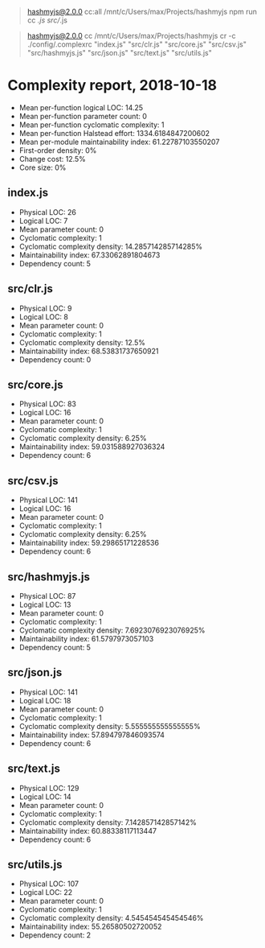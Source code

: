 
> hashmyjs@2.0.0 cc:all /mnt/c/Users/max/Projects/hashmyjs
> npm run cc *.js src/*.js


> hashmyjs@2.0.0 cc /mnt/c/Users/max/Projects/hashmyjs
> cr -c ./config/.complexrc "index.js" "src/clr.js" "src/core.js" "src/csv.js" "src/hashmyjs.js" "src/json.js" "src/text.js" "src/utils.js"

# Complexity report, 2018-10-18

* Mean per-function logical LOC: 14.25
* Mean per-function parameter count: 0
* Mean per-function cyclomatic complexity: 1
* Mean per-function Halstead effort: 1334.6184847200602
* Mean per-module maintainability index: 61.22787103550207
* First-order density: 0%
* Change cost: 12.5%
* Core size: 0%

## index.js

* Physical LOC: 26
* Logical LOC: 7
* Mean parameter count: 0
* Cyclomatic complexity: 1
* Cyclomatic complexity density: 14.285714285714285%
* Maintainability index: 67.33062891804673
* Dependency count: 5

## src/clr.js

* Physical LOC: 9
* Logical LOC: 8
* Mean parameter count: 0
* Cyclomatic complexity: 1
* Cyclomatic complexity density: 12.5%
* Maintainability index: 68.53831737650921
* Dependency count: 0

## src/core.js

* Physical LOC: 83
* Logical LOC: 16
* Mean parameter count: 0
* Cyclomatic complexity: 1
* Cyclomatic complexity density: 6.25%
* Maintainability index: 59.031588927036324
* Dependency count: 6

## src/csv.js

* Physical LOC: 141
* Logical LOC: 16
* Mean parameter count: 0
* Cyclomatic complexity: 1
* Cyclomatic complexity density: 6.25%
* Maintainability index: 59.29865171228536
* Dependency count: 6

## src/hashmyjs.js

* Physical LOC: 87
* Logical LOC: 13
* Mean parameter count: 0
* Cyclomatic complexity: 1
* Cyclomatic complexity density: 7.6923076923076925%
* Maintainability index: 61.5797973057103
* Dependency count: 5

## src/json.js

* Physical LOC: 141
* Logical LOC: 18
* Mean parameter count: 0
* Cyclomatic complexity: 1
* Cyclomatic complexity density: 5.555555555555555%
* Maintainability index: 57.894797846093574
* Dependency count: 6

## src/text.js

* Physical LOC: 129
* Logical LOC: 14
* Mean parameter count: 0
* Cyclomatic complexity: 1
* Cyclomatic complexity density: 7.142857142857142%
* Maintainability index: 60.88338117113447
* Dependency count: 6

## src/utils.js

* Physical LOC: 107
* Logical LOC: 22
* Mean parameter count: 0
* Cyclomatic complexity: 1
* Cyclomatic complexity density: 4.545454545454546%
* Maintainability index: 55.26580502720052
* Dependency count: 2


